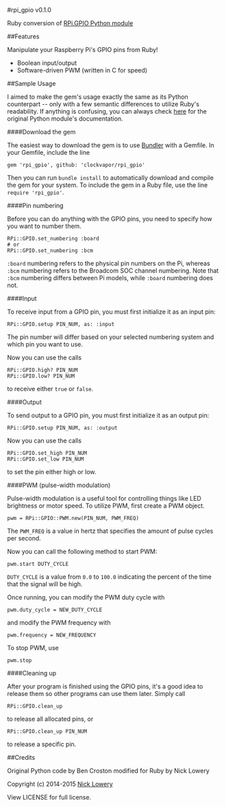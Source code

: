#rpi_gpio v0.1.0

Ruby conversion of [RPi.GPIO Python module](https://pypi.python.org/pypi/RPi.GPIO)

##Features

Manipulate your Raspberry Pi's GPIO pins from Ruby!
- Boolean input/output
- Software-driven PWM (written in C for speed)

##Sample Usage

I aimed to make the gem's usage exactly the same as its Python counterpart -- only with a few semantic differences to utilize Ruby's readability. If anything is confusing, you can always check [here](http://sourceforge.net/p/raspberry-gpio-python/wiki/Examples/) for the original Python module's documentation.

####Download the gem

The easiest way to download the gem is to use [Bundler](http://bundler.io/) with a Gemfile. In your Gemfile, include the line 
```
gem 'rpi_gpio', github: 'clockvapor/rpi_gpio'
```
Then you can run `bundle install` to automatically download and compile the gem for your system. To include the gem in a Ruby file, use the line `require 'rpi_gpio'`.

####Pin numbering

Before you can do anything with the GPIO pins, you need to specify how you want to number them.
```
RPi::GPIO.set_numbering :board
# or
RPi::GPIO.set_numbering :bcm
````
`:board` numbering refers to the physical pin numbers on the Pi, whereas `:bcm` numbering refers to the Broadcom SOC channel numbering. Note that `:bcm` numbering differs between Pi models, while `:board` numbering does not.

####Input

To receive input from a GPIO pin, you must first initialize it as an input pin:
```
RPi::GPIO.setup PIN_NUM, as: :input
```
The pin number will differ based on your selected numbering system and which pin you want to use.

Now you can use the calls
```
RPi::GPIO.high? PIN_NUM
RPi::GPIO.low? PIN_NUM
```
to receive either `true` or `false`.

####Output

To send output to a GPIO pin, you must first initialize it as an output pin:
```
RPi::GPIO.setup PIN_NUM, as: :output
```
Now you can use the calls
```
RPi::GPIO.set_high PIN_NUM
RPi::GPIO.set_low PIN_NUM
```
to set the pin either high or low.

####PWM (pulse-width modulation)

Pulse-width modulation is a useful tool for controlling things like LED brightness or motor speed. To utilize PWM, first create a PWM object.
```
pwm = RPi::GPIO::PWM.new(PIN_NUM, PWM_FREQ)
```
The `PWM_FREQ` is a value in hertz that specifies the amount of pulse cycles per second.

Now you can call the following method to start PWM:
```
pwm.start DUTY_CYCLE
```
`DUTY_CYCLE` is a value from `0.0` to `100.0` indicating the percent of the time that the signal will be high.

Once running, you can modify the PWM duty cycle with
```
pwm.duty_cycle = NEW_DUTY_CYCLE
```
and modify the PWM frequency with
```
pwm.frequency = NEW_FREQUENCY
```

To stop PWM, use
```
pwm.stop
```

####Cleaning up

After your program is finished using the GPIO pins, it's a good idea to release them so other programs can use them later. Simply call
```
RPi::GPIO.clean_up
```
to release all allocated pins, or
```
RPi::GPIO.clean_up PIN_NUM
```
to release a specific pin.

##Credits

Original Python code by Ben Croston modified for Ruby by Nick Lowery

Copyright (c) 2014-2015 [Nick Lowery](https://github.com/ClockVapor)

View LICENSE for full license.
